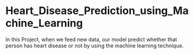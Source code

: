 # Heart_Disease_Prediction_using_Machine_Learning
In this Project,  when we feed new data, our model predict whether that person has heart disease or not by using the machine learning technique.
